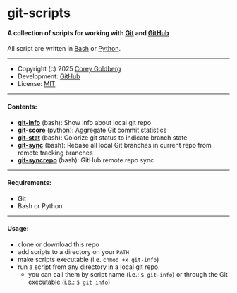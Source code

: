 # git-scripts

#### A collection of scripts for working with [Git][git-home] and [GitHub][github-home]

All script are written in [Bash][bash-home] or [Python][python-home].

---

- Copyright (c) 2025 [Corey Goldberg][github-profile]
- Development: [GitHub][github-repo]
- License: [MIT][mit-license]

----

#### Contents:

- [**git-info**](https://github.com/cgoldberg/git-scripts/blob/main/git-info) (bash): Show info about local git repo
- [**git-score**](https://github.com/cgoldberg/git-scripts/blob/main/git-score) (python): Aggregate Git commit statistics
- [**git-stat**](https://github.com/cgoldberg/git-scripts/blob/main/git-stat) (bash): Colorize git status to indicate branch state
- [**git-sync**](https://github.com/cgoldberg/git-scripts/blob/main/git-sync) (bash): Rebase all local Git branches in current repo from remote tracking branches
- [**git-syncrepo**](https://github.com/cgoldberg/git-scripts/blob/main/git-syncrepo) (bash): GitHub remote repo sync

----

#### Requirements:

- Git
- Bash or Python

----

#### Usage:

- clone or download this repo
- add scripts to a directory on your `PATH`
- make scripts executable (i.e. `chmod +x git-info`)
- run a script from any directory in a local git repo.
  - you can call them by script name (i.e.: `$ git-info`)
    or through the Git executable (i.e.: `$ git info`)

[git-home]: https://git-scm.com
[github-home]: https://github.com
[github-profile]: https://github.com/cgoldberg
[github-repo]: https://github.com/cgoldberg/git-scripts
[bash-home]: https://www.gnu.org/software/bash
[python-home]: https://www.python.org
[mit-license]: https://raw.githubusercontent.com/cgoldberg/git-scripts/refs/heads/master/LICENSE
